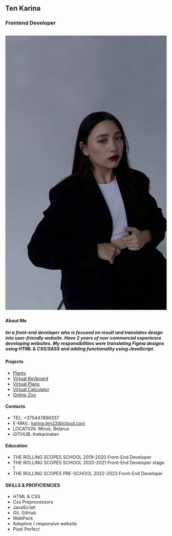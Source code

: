 ## Ten Karina
### Frontend Developer
![avatar](karina.JPG "Пейзаж с горами")
-----------
#### About Me
##### Im a front-end developer who is focused on result and translates design into user-friendly website. Have 2 years of non-commercial experience developing websites. My responsibilities were translating Figma designs using HTML & CSS/SASS and adding functionality using JavaScript.
#### Projects
* [Plants](https://thekarinaten-plants-part3.netlify.app/)
* [Virtual Keyboard](https://thekarinaten-virtual-keyboard.netlify.app/)
* [Virtual Piano](https://virtual-piano-rss.netlify.app/)
* [Virtual Calculator](https://thekarinaten-calc-task.netlify.app/)
* [Online Zoo](https://online-zoo-thekarinaten.netlify.app/)

#### Contacts
* TEL: +375447896337 
* E-MAIL: karina.ten22@icloud.com
* LOCATION: Minsk, Belarus
* GITHUB: thekarinaten
#### Education
* THE ROLLING SCOPES SCHOOL 2019-2020
Front-End Developer
* THE ROLLING SCOPES SCHOOL 2020-2021
Front-End Developer stage 1
* THE ROLLING SCOPES PRE-SCHOOL 2022-2023
Front-End Developer 
#### SKILLS & PROFICIENCIES
* HTML & CSS
* Css Preprocessors
* JavaScript
* Git, GitHub
* WebPack
* Adoptive / responsive website
* Pixel Perfect
